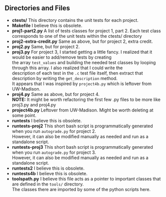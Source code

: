## Directories and Files ##
* **ctests/** This directory contains the unit tests for each project.  
* **Makefile** I believe this is obsolete.  
* **proj1-part2.py** A list of tests classes for project 1, part 2.  Each test class corresponds to one of the unit tests within the ctests/ directory  
* **proj2-extra-credit.py** Same as above, but for project 2, extra credit.  
* **proj2.py** Same, but for project 2.  
* **proj3.py** For project 3, I started getting a little fancy.  I realized that it would be easier to add/remove tests by creating  
             the array `test_values` and building the needed test classes by looping through this array.  I also realized that I could write the  
			 description of each test in the `.c` test file itself, then extract that description by writing the `get_description` method.  
			 It appears that I was inspired by `project4b.py` which is leftover from UW-Madison.  
* **proj4.py** Same as above, but for project 4.  
**NOTE:** It might be worth refactoring the first few .py files to be more like proj3.py and proj4.py  
* **project4b.py** Leftover from UW-Madison.  Might be worth deleting at some point.  
* **runtests** I believe this is obsolete.  
* **runtests-proj2** This short bash script is programmatically generated when you run `autograde.py` for project 2.  
                   However, it can also be modified manually as needed and run as a standalone script.  
* **runtests-proj3** This short bash script is programmatically generated when you run `autograde.py` for project 3.  
                   However, it can also be modified manually as needed and run as a standalone script.  
* **runtests2** I believe this is obsolete.  
* **runtests4b** I believe this is obsolete.  
* **toolspath.py** I believe this file acts as a pointer to important classes that are defined in the `tools/` directory.  
                 The classes there are imported by some of the python scripts here.  
